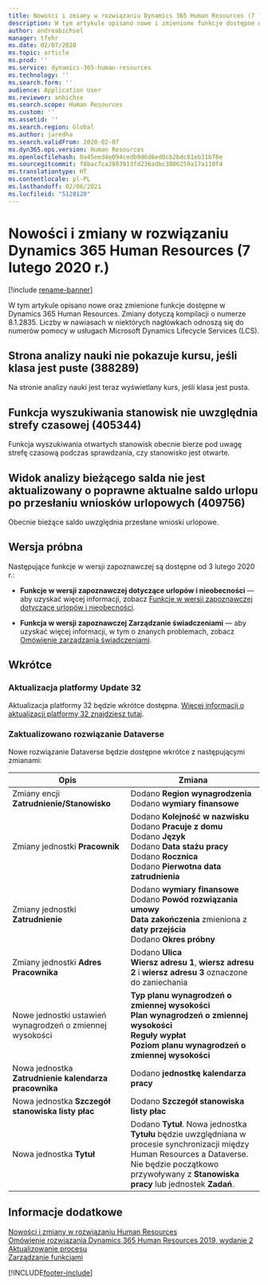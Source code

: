 ```yaml
---
title: Nowości i zmiany w rozwiązaniu Dynamics 365 Human Resources (7 lutego 2020 r.)
description: W tym artykule opisano nowe i zmienione funkcje dostępne w rozwiązaniu Microsoft Dynamics 365 Human Resources w dniu 7 lutego, 2020 roku.
author: andreabichsel
manager: tfehr
ms.date: 02/07/2020
ms.topic: article
ms.prod: ''
ms.service: dynamics-365-human-resources
ms.technology: ''
ms.search.form: ''
audience: Application User
ms.reviewer: anbichse
ms.search.scope: Human Resources
ms.custom: ''
ms.assetid: ''
ms.search.region: Global
ms.author: jaredha
ms.search.validFrom: 2020-02-07
ms.dyn365.ops.version: Human Resources
ms.openlocfilehash: 0a45eed4e094cedb9d6d8ed0cb2bdc81eb31b76e
ms.sourcegitcommit: f8bac7ca2803913fd236adbc3806259a17a110f4
ms.translationtype: HT
ms.contentlocale: pl-PL
ms.lasthandoff: 02/06/2021
ms.locfileid: "5128120"
---
```

# <a name="whats-new-or-changed-in-dynamics-365-human-resources-february-7-2020"></a>Nowości i zmiany w rozwiązaniu Dynamics 365 Human Resources (7 lutego 2020 r.)

[!include [rename-banner](~/includes/cc-data-platform-banner.md)]

W tym artykule opisano nowe oraz zmienione funkcje dostępne w Dynamics 365 Human Resources. Zmiany dotyczą kompilacji o numerze 8.1.2835. Liczby w nawiasach w niektórych nagłówkach odnoszą się do numerów pomocy w usługach Microsoft Dynamics Lifecycle Services (LCS).

## <a name="learning-analytics-doesnt-show-the-course-if-the-classroom-is-blank-388289"></a>Strona analizy nauki nie pokazuje kursu, jeśli klasa jest puste (388289)

Na stronie analizy nauki jest teraz wyświetlany kurs, jeśli klasa jest pusta.

## <a name="position-lookup-doesnt-take-the-time-zone-into-account-405344"></a>Funkcja wyszukiwania stanowisk nie uwzględnia strefy czasowej (405344)

Funkcja wyszukiwania otwartych stanowisk obecnie bierze pod uwagę strefę czasową podczas sprawdzania, czy stanowisko jest otwarte.

## <a name="current-balance-analysis-view-doesnt-update-with-the-correct-current-leave-balance-after-submitting-time-off-requests-409756"></a>Widok analizy bieżącego salda nie jest aktualizowany o poprawne aktualne saldo urlopu po przesłaniu wniosków urlopowych (409756)

Obecnie bieżące saldo uwzględnia przesłane wnioski urlopowe.

## <a name="in-preview"></a>Wersja próbna

Następujące funkcje w wersji zapoznawczej są dostępne od 3 lutego 2020 r.:

- **Funkcje w wersji zapoznawczej dotyczące urlopów i nieobecności** — aby uzyskać więcej informacji, zobacz [Funkcje w wersji zapoznawczej dotyczące urlopów i nieobecności](hr-leave-and-absence-overview.md?leave-and-absence-preview-features).

- **Funkcja w wersji zapoznawczej Zarządzanie świadczeniami** — aby uzyskać więcej informacji, w tym o znanych problemach, zobacz [Omówienie zarządzania świadczeniami](hr-benefits-management-overview.md).

## <a name="coming-soon"></a>Wkrótce

### <a name="platform-update-32"></a>Aktualizacja platformy Update 32 

Aktualizacja platformy 32 będzie wkrótce dostępna. [Więcej informacji o aktualizacji platformy 32 znajdziesz tutaj](https://docs.microsoft.com/dynamics365/fin-ops-core/dev-itpro/get-started/whats-new-platform-update-32).

### <a name="updated-dataverse-solution"></a>Zaktualizowano rozwiązanie Dataverse

Nowe rozwiązanie Dataverse będzie dostępne wkrótce z następującymi zmianami:

| Opis | Zmiana |
| ----------------------------------------- | --- |
| Zmiany encji **Zatrudnienie/Stanowisko** | Dodano **Region wynagrodzenia**</br>Dodano **wymiary finansowe** |
| Zmiany jednostki **Pracownik** | Dodano **Kolejność w nazwisku**</br>Dodano **Pracuje z domu**</br>Dodano **Język**</br>Dodano **Data stażu pracy**</br>Dodano **Rocznica**</br>Dodano **Pierwotna data zatrudnienia** |
| Zmiany jednostki **Zatrudnienie** | Dodano **wymiary finansowe**</br>Dodano **Powód rozwiązania umowy**</br>**Data zakończenia** zmieniona z **daty przejścia**</br>Dodano **Okres próbny** |
| Zmiany jednostki **Adres Pracownika** | Dodano **Ulica**</br>**Wiersz adresu 1**, **wiersz adresu 2** i **wiersz adresu 3** oznaczone do zaniechania |
| Nowe jednostki ustawień wynagrodzeń o zmiennej wysokości | **Typ planu wynagrodzeń o zmiennej wysokości**</br>**Plan wynagrodzeń o zmiennej wysokości**</br>**Reguły wypłat**</br>**Poziom planu wynagrodzeń o zmiennej wysokości** |
| Nowa jednostka **Zatrudnienie kalendarza pracownika** | Dodano **jednostkę kalendarza pracy** |
| Nowa jednostka **Szczegół stanowiska listy płac** | Dodano **Szczegół stanowiska listy płac** |
| Nowa jednostka **Tytuł** | Dodano **Tytuł**. Nowa jednostka **Tytułu** będzie uwzględniana w procesie synchronizacji między Human Resources a Dataverse. Nie będzie początkowo przywoływany z **Stanowiska pracy** lub jednostek **Zadań**. |

## <a name="see-also"></a>Informacje dodatkowe

[Nowości i zmiany w rozwiązaniu Human Resources](hr-admin-whats-new.md)</br>
[Omówienie rozwiązania Dynamics 365 Human Resources 2019, wydanie 2](https://docs.microsoft.com/dynamics365-release-plan/2019wave2/dynamics365-human-resources/)</br>
[Aktualizowanie procesu](hr-admin-setup-update-process.md)</br>
[Zarządzanie funkcjami](hr-admin-manage-features.md)

[!INCLUDE[footer-include](../includes/footer-banner.md)]